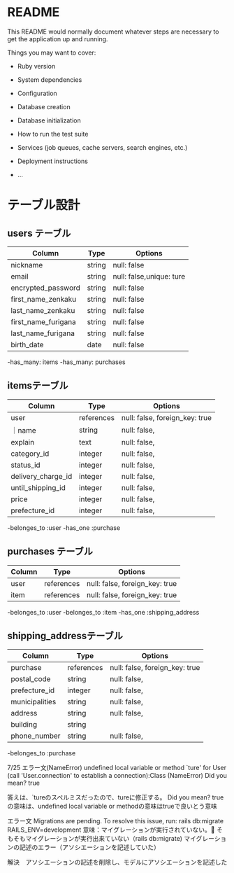 # README

This README would normally document whatever steps are necessary to get the
application up and running.

Things you may want to cover:

* Ruby version

* System dependencies

* Configuration

* Database creation

* Database initialization

* How to run the test suite

* Services (job queues, cache servers, search engines, etc.)

* Deployment instructions

* ...

# テーブル設計

## users テーブル

| Column                 | Type              | Options     |
| ------------------    | ------             | ----------- |
| nickname                | string           | null: false |
| email                  |  string           | null: false,unique: ture |
| encrypted_password     | string            | null: false |
| first_name_zenkaku    | string            | null: false |
| last_name_zenkaku     | string            | null: false |
| first_name_furigana  | string            | null: false |
| last_name_furigana    | string            | null: false|
| birth_date            | date             | null: false |

-has_many: items
-has_many: purchases

## itemsテーブル

| Column               | Type            | Options                        |
| ------               | ----------      | ------------------------------ |
| user                 | references      | null: false, foreign_key: true |
｜name                 | string          | null: false,                   |
| explain              | text            | null: false,                   |
| category_id          | integer         | null: false,                   |
| status_id            | integer          | null: false,                  |
| delivery_charge_id      | integer         | null: false,                   |
| until_shipping_id       | integer         | null: false,                   |
| price                | integer         | null: false,                   |
| prefecture_id          | integer         | null: false,                   |
-belonges_to :user
-has_one :purchase

## purchases テーブル

| Column             | Type       | Options                        |
| -------            | ---------- | ------------------------------ |
| user               | references | null: false, foreign_key: true |
| item               | references | null: false, foreign_key: true |
-belonges_to :user
-belonges_to :item
-has_one :shipping_address

## shipping_addressテーブル

|Column              |Type         |Options                         |
|------------------  |------------ |-----------------------------   |
| purchase                 | references   | null: false, foreign_key: true|
| postal_code               | string      | null: false,                  |
| prefecture_id               | integer     | null: false,                  |
| municipalities            | string      | null: false,                  |
| address                   | string      | null: false,                  |
| building                  | string      |                               |
| phone_number              | string      | null: false,                  |

-belonges_to :purchase



7/25
エラー文(NameError)
undefined local variable or method `ture' for User (call 'User.connection' to establish a connection):Class (NameError)
Did you mean?  true

答えは、`tureのスペルミスだったので、tureに修正する。
Did you mean?  trueの意味は、undefined local variable or methodの意味はtrueで良いとう意味


エラー文 Migrations are pending. To resolve this issue, run: rails db:migrate RAILS_ENV=development
意味：マイグレーションが実行されていない。
     そもそもマイグレーションが実行出来ていない（rails db:migrate)
     マイグレーションの記述のエラー（アソシエーションを記述していた）
     

解決　アソシエーションの記述を削除し、モデルにアソシエーションを記述した



